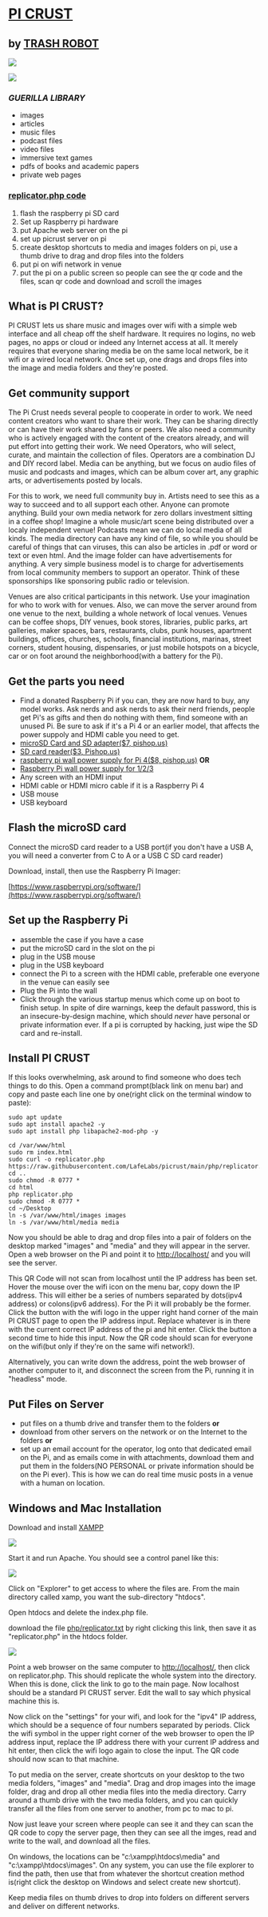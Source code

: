 # [PI CRUST](https://github.com/LafeLabs/picrust)
 
## by [TRASH ROBOT](https://www.trashrobot.org)

![](https://i.imgur.com/fmUlljl.png)

![](https://i.imgur.com/1ujLhzq.png)

### ***GUERILLA LIBRARY***

 - images
 - articles
 - music files
 - podcast files
 - video files
 - immersive text games
 - pdfs of books and academic papers
 - private web pages


### [replicator.php code](https://raw.githubusercontent.com/LafeLabs/picrust/main/php/replicator.txt)
 
 1. flash the raspberry pi SD card
 2. Set up Raspberry pi hardware
 3. put Apache web server on the pi
 4. set up picrust server on pi
 5. create desktop shortcuts to media and images folders on pi, use a thumb drive to drag and drop files into the folders
 6. put pi on wifi network in venue
 7. put the pi on a public screen so people can see the qr code and the files, scan qr code and download and scroll the images

## What is PI CRUST?

PI CRUST lets us share music and images over wifi with a simple web interface and all cheap off the shelf hardware.  It requires no logins, no web pages, no apps or cloud or indeed any Internet access at all.  It merely requires that everyone sharing media be on the same local network, be it wifi or a wired local network.  Once set up, one drags and drops files into the image and media folders and they're posted.


## Get community support

The Pi Crust needs several people to cooperate in order to work.  We need content creators who want to share their work.  They can be sharing directly or can have their work shared by fans or peers.  We also need a community who is actively engaged with the content of the creators already, and will put effort into getting their work.  We need Operators, who will select, curate, and maintain the collection of files.  Operators are a combination DJ and DIY record label. Media can be anything, but we focus on audio files of music and podcasts and images, which can be album cover art, any graphic arts, or advertisements posted by locals.

For this to work, we need full community buy in.  Artists need to see this as a way to succeed and to all support each other.  Anyone can promote anything.  Build your own media network for zero dollars investment sitting in a coffee shop! Imagine a whole music/art scene being distributed over a localy independent venue! Podcasts mean we can do local media of all kinds. The media directory can have any kind of file, so while you should be careful of things that can viruses, this can also be articles in .pdf or word or text or even html.  And the image folder can have advertisements for anything.  A very simple business model is to charge for advertisements from local community members to support an operator.  Think of these sponsorships like sponsoring public radio or television.

Venues are also critical participants in this network. Use your imagination for who to work with for venues.  Also, we can move the server around from one venue to the next, building a whole network of local venues.  Venues can be coffee shops, DIY venues, book stores, libraries, public parks, art galleries, maker spaces, bars, restaurants, clubs, punk houses, apartment buildings, offices, churches, schools, financial institutions, marinas, street corners, student housing, dispensaries, or just mobile hotspots on a bicycle, car or on foot around the neighborhood(with a battery for the Pi).


## Get the parts you need

 - Find a donated Raspberry Pi if you can, they are now hard to buy, any model works. Ask nerds and ask nerds to ask their nerd friends, people get Pi's as gifts and then do nothing with them, find someone with an unused Pi.  Be sure to ask if it's a Pi 4 or an earlier model, that affects the power suppoly and HDMI cable you need to get.
 - [microSD Card and SD adapter($7, pishop.us)](https://www.pishop.us/product/microsd-card-32-gb-class-10-blank/)
 - [SD card reader($3, Pishop.us)](https://www.pishop.us/product/high-speed-micro-sd-card-reader-maximum-128gb-black/)
 - [raspberry pi wall power supply for Pi 4($8, pishop.us)](https://www.pishop.us/product/raspberry-pi-15w-power-supply-us-black/) **OR**
 - [Raspberry Pi wall power supply for 1/2/3](https://www.pishop.us/product/raspberry-pi-12-5w-power-supply-us-white/)
 - Any screen with an HDMI input
 - HDMI cable or HDMI micro cable if it is a Raspberry Pi 4
 - USB mouse
 - USB keyboard


## Flash the microSD card 

 Connect the microSD card reader to a USB port(if you don't have a USB A, you will need a converter from C to A or a USB C SD card reader)

Download, install, then use the Raspberry Pi Imager:

[https://www.raspberrypi.org/software/](https://www.raspberrypi.org/software/)


## Set up the Raspberry Pi

 - assemble the case if you have a case
 - put the microSD card in the slot on the pi
 - plug in the USB mouse
 - plug in the USB keyboard
 - connect the Pi to a screen with the HDMI cable, preferable one everyone in the venue can easily see
 - Plug the Pi into the wall
 - Click through the various startup menus which come up on boot to finish setup. In spite of dire warnings, keep the default password, this is an insecure-by-design machine, which should *never* have personal or private information ever.  If a pi is corrupted by hacking, just wipe the SD card and re-install.


## Install PI CRUST

If this looks overwhelming, ask around to find someone who does tech things to do this. Open a command prompt(black link on menu bar) and copy and paste each line one by one(right click on the terminal window to paste):


```
sudo apt update
sudo apt install apache2 -y
sudo apt install php libapache2-mod-php -y

cd /var/www/html
sudo rm index.html
sudo curl -o replicator.php https://raw.githubusercontent.com/LafeLabs/picrust/main/php/replicator.txt
cd ..
sudo chmod -R 0777 *
cd html
php replicator.php
sudo chmod -R 0777 *
cd ~/Desktop
ln -s /var/www/html/images images
ln -s /var/www/html/media media
```

Now you should be able to drag and drop files into a pair of folders on the desktop marked "images" and "media" and they will appear in the server.  Open a web browser on the Pi and point it to [http://localhost/](http://localhost/) and you will see the server.  

This QR Code will not scan from localhost until the IP address has been set.  Hover the mouse over the wifi icon on the menu bar, copy down the IP address.  This will either be a series of numbers separated by dots(ipv4 address) or colons(ipv6 address).  For the Pi it will probably be the former.  Click the button with the wifi logo in the upper right hand corner of the main PI CRUST page to open the IP address input.  Replace whatever is in there with the current correct IP address of the pi and hit enter.  Click the button a second time to hide this input.  Now the QR code should scan for everyone on the wifi(but only if they're on the same wifi network!).  

Alternatively, you can write down the address, point the web browser of another computer to it, and disconnect the screen from the Pi, running it in "headless" mode.  

## Put Files on Server

 - put files on a thumb drive and transfer them to the folders **or**
 - download from other servers on the network or on the Internet to the folders **or**
 - set up an email account for the operator, log onto that dedicated email on the Pi, and as emails come in with attachments, download them and put them in the folders(NO PERSONAL or private information should be on the Pi ever).  This is how we can do real time music posts in a venue with a human on location.
 
## Windows and Mac Installation

 Download and install [XAMPP](https://www.apachefriends.org/index.html)
 
 ![](https://i.imgur.com/G90zeyE.png)
 
 Start it and run Apache. You should see a control panel like this:
 
 ![](https://i.imgur.com/wgpIqfH.png)
 
 Click on "Explorer" to get access to where the files are.  From the main directory called xamp, you want the sub-directory "htdocs".  
 
 Open htdocs and  delete the index.php file.
 
download the file [php/replicator.txt](https://raw.githubusercontent.com/LafeLabs/picrust/main/php/replicator.txt) by right clicking this link, then save it as "replicator.php" in the htdocs folder.  
 
 
 ![](https://i.imgur.com/EpHYYOd.png)

Point a web browser on the same computer to [http://localhost/](http://localhost), then click on replicator.php.  This should replicate the whole system into the directory.  When this is done, click the link to go to the main page.  Now localhost should be a standard PI CRUST server.  Edit the wall to say which physical machine this is.  

Now click on the "settings" for your wifi, and look for the "ipv4" IP address, which should be a sequence of four numbers separated by periods.  Click the wifi symbol in the upper right corner of the web browser to open the IP address input, replace the IP address there with your current IP address and hit enter, then click the wifi logo again to close the input.  The QR code should now scan to that machine.

To put media on the server, create shortcuts on your desktop to the two media folders, "images" and "media".  Drag and drop images into the image folder, drag and drop all other media files into the media directory.  Carry around a thumb drive with the two media folders, and you can quickly transfer all the files from one server to another, from pc to mac to pi.  

Now just leave your screen where people can see it and they can scan the QR code to copy the server page, then they can see all the imges, read and write to the wall, and download all the files.

On windows, the locations can be "c:\xampp\htdocs\media" and "c:\xampp\htdocs\images".  On any system, you can use the file explorer to find the path, then use that from whatever the shortcut creation method is(right click the desktop on Windows and select create new shortcut).

Keep media files on thumb drives to drop into folders on different servers and deliver on different networks.
